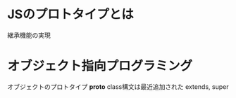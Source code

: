 # JSのプロトタイプとは
継承機能の実現


# オブジェクト指向プログラミング

オブジェクトのプロトタイプ __proto__
class構文は最近追加された extends, super



